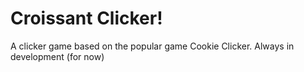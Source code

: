 # Croissant Clicker!

A clicker game based on the popular game Cookie Clicker.
Always in development (for now)
